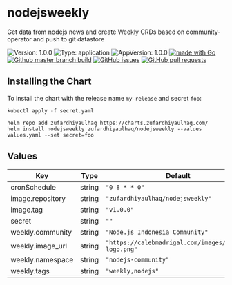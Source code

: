 # nodejsweekly

Get data from nodejs news and create Weekly CRDs based on community-operator and push to git datastore

![Version: 1.0.0](https://img.shields.io/badge/Version-1.0.0-informational?style=flat-square) ![Type: application](https://img.shields.io/badge/Type-application-informational?style=flat-square) ![AppVersion: 1.0.0](https://img.shields.io/badge/AppVersion-1.0.0-informational?style=flat-square) [![made with Go](https://img.shields.io/badge/made%20with-Go-brightgreen)](http://golang.org) [![Github master branch build](https://img.shields.io/github/workflow/status/zufardhiyaulhaq/nodejsweekly/Master)](https://github.com/zufardhiyaulhaq/nodejsweekly/actions/workflows/master.yml) [![GitHub issues](https://img.shields.io/github/issues/zufardhiyaulhaq/nodejsweekly)](https://github.com/zufardhiyaulhaq/nodejsweekly/issues) [![GitHub pull requests](https://img.shields.io/github/issues-pr/zufardhiyaulhaq/nodejsweekly)](https://github.com/zufardhiyaulhaq/nodejsweekly/pulls)

## Installing the Chart

To install the chart with the release name `my-release` and secret `foo`:

```console
kubectl apply -f secret.yaml

helm repo add zufardhiyaulhaq https://charts.zufardhiyaulhaq.com/
helm install nodejsweekly zufardhiyaulhaq/nodejsweekly --values values.yaml --set secret=foo
```

## Values

| Key | Type | Default | Description |
|-----|------|---------|-------------|
| cronSchedule | string | `"0 8 * * 0"` |  |
| image.repository | string | `"zufardhiyaulhaq/nodejsweekly"` |  |
| image.tag | string | `"v1.0.0"` |  |
| secret | string | `""` |  |
| weekly.community | string | `"Node.js Indonesia Community"` |  |
| weekly.image_url | string | `"https://calebmadrigal.com/images/nodejs-logo.png"` |  |
| weekly.namespace | string | `"nodejs-community"` |  |
| weekly.tags | string | `"weekly,nodejs"` |  |


